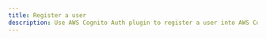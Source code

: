 ```yaml
---
title: Register a user
description: Use AWS Cognito Auth plugin to register a user into AWS Cognito User Pool
---
```


<inline-fragment platform="ios" src="~/lib/auth/fragments/native_common/register_user/common.md"></inline-fragment>
<inline-fragment platform="android" src="~/sdk/auth/fragments/android/getting-started.md"></inline-fragment>
